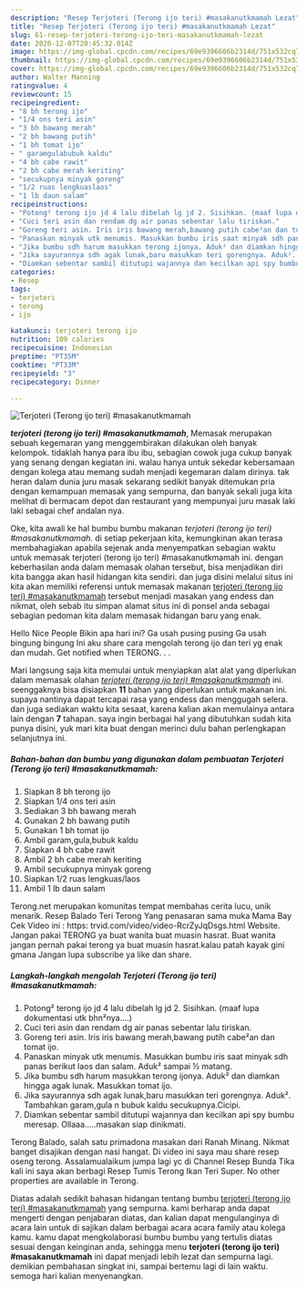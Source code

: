 ```yaml
---
description: "Resep Terjoteri (Terong ijo teri) #masakanutkmamah Lezat"
title: "Resep Terjoteri (Terong ijo teri) #masakanutkmamah Lezat"
slug: 61-resep-terjoteri-terong-ijo-teri-masakanutkmamah-lezat
date: 2020-12-07T20:45:32.014Z
image: https://img-global.cpcdn.com/recipes/69e9396606b2314d/751x532cq70/terjoteri-terong-ijo-teri-masakanutkmamah-foto-resep-utama.jpg
thumbnail: https://img-global.cpcdn.com/recipes/69e9396606b2314d/751x532cq70/terjoteri-terong-ijo-teri-masakanutkmamah-foto-resep-utama.jpg
cover: https://img-global.cpcdn.com/recipes/69e9396606b2314d/751x532cq70/terjoteri-terong-ijo-teri-masakanutkmamah-foto-resep-utama.jpg
author: Walter Manning
ratingvalue: 4
reviewcount: 15
recipeingredient:
- "8 bh terong ijo"
- "1/4 ons teri asin"
- "3 bh bawang merah"
- "2 bh bawang putih"
- "1 bh tomat ijo"
- " garamgulabubuk kaldu"
- "4 bh cabe rawit"
- "2 bh cabe merah keriting"
- "secukupnya minyak goreng"
- "1/2 ruas lengkuaslaos"
- "1 lb daun salam"
recipeinstructions:
- "Potong² terong ijo jd 4 lalu dibelah lg jd 2. Sisihkan. (maaf lupa dokumentasi utk bhn²nya....)"
- "Cuci teri asin dan rendam dg air panas sebentar lalu tiriskan."
- "Goreng teri asin. Iris iris bawang merah,bawang putih cabe²an dan tomat ijo."
- "Panaskan minyak utk menumis. Masukkan bumbu iris saat minyak sdh panas berikut laos dan salam. Aduk² sampai ½ matang."
- "Jika bumbu sdh harum masukkan terong ijonya. Aduk² dan diamkan hingga agak lunak. Masukkan tomat ijo."
- "Jika sayurannya sdh agak lunak,baru masukkan teri gorengnya. Aduk². Tambahkan garam,gula n bubuk kaldu secukupnya.Cicipi."
- "Diamkan sebentar sambil ditutupi wajannya dan kecilkan api spy bumbu meresap. Ollaaa.....masakan siap dinikmati."
categories:
- Resep
tags:
- terjoteri
- terong
- ijo

katakunci: terjoteri terong ijo 
nutrition: 109 calories
recipecuisine: Indonesian
preptime: "PT35M"
cooktime: "PT33M"
recipeyield: "3"
recipecategory: Dinner

---
```



![Terjoteri (Terong ijo teri) #masakanutkmamah](https://img-global.cpcdn.com/recipes/69e9396606b2314d/751x532cq70/terjoteri-terong-ijo-teri-masakanutkmamah-foto-resep-utama.jpg)

<b><i>terjoteri (terong ijo teri) #masakanutkmamah</i></b>, Memasak merupakan sebuah kegemaran yang menggembirakan dilakukan oleh banyak kelompok. tidaklah hanya para ibu ibu, sebagian cowok juga cukup banyak yang senang dengan kegiatan ini. walau hanya untuk sekedar kebersamaan dengan kolega atau memang sudah menjadi kegemaran dalam dirinya. tak heran dalam dunia juru masak sekarang sedikit banyak ditemukan pria dengan kemampuan memasak yang sempurna, dan banyak sekali juga kita melihat di bermacam depot dan restaurant yang mempunyai juru masak laki laki sebagai chef andalan nya.

Oke, kita awali ke hal bumbu bumbu makanan <i>terjoteri (terong ijo teri) #masakanutkmamah</i>. di setiap pekerjaan kita, kemungkinan akan terasa membahagiakan apabila sejenak anda menyempatkan sebagian waktu untuk memasak terjoteri (terong ijo teri) #masakanutkmamah ini. dengan keberhasilan anda dalam memasak olahan tersebut, bisa menjadikan diri kita bangga akan hasil hidangan kita sendiri. dan juga disini melalui situs ini kita akan memiliki referensi untuk memasak makanan <u>terjoteri (terong ijo teri) #masakanutkmamah</u> tersebut menjadi masakan yang endess dan nikmat, oleh sebab itu simpan alamat situs ini di ponsel anda sebagai sebagian pedoman kita dalam memasak hidangan baru yang enak.

Hello Nice People Bikin apa hari ini? Ga usah pusing pusing Ga usah bingung bingung Ini aku share cara mengolah terong ijo dan teri yg enak dan mudah. Get notified when TERONG. . .


Mari langsung saja kita memulai untuk menyiapkan alat alat yang diperlukan dalam memasak olahan <u><i>terjoteri (terong ijo teri) #masakanutkmamah</i></u> ini. seenggaknya bisa disiapkan <b>11</b> bahan yang diperlukan untuk makanan ini. supaya nantinya dapat tercapai rasa yang endess dan menggugah selera. dan juga sediakan waktu kita sesaat, karena kalian akan memulainya antara lain dengan <b>7</b> tahapan. saya ingin berbagai hal yang dibutuhkan sudah kita punya disini, yuk mari kita buat dengan merinci dulu bahan perlengkapan selanjutnya ini.

<!--inarticleads1-->

##### Bahan-bahan dan bumbu yang digunakan dalam pembuatan Terjoteri (Terong ijo teri) #masakanutkmamah:

1. Siapkan 8 bh terong ijo
1. Siapkan 1/4 ons teri asin
1. Sediakan 3 bh bawang merah
1. Gunakan 2 bh bawang putih
1. Gunakan 1 bh tomat ijo
1. Ambil  garam,gula,bubuk kaldu
1. Siapkan 4 bh cabe rawit
1. Ambil 2 bh cabe merah keriting
1. Ambil secukupnya minyak goreng
1. Siapkan 1/2 ruas lengkuas/laos
1. Ambil 1 lb daun salam


Terong.net merupakan komunitas tempat membahas cerita lucu, unik menarik. Resep Balado Teri Terong Yang penasaran sama muka Mama Bay Cek Video ini : https: trvid.com/video/video-RcrZyJqDsgs.html Website. Jangan pakai TERONG ya buat wanita buat muasin hasrat. Buat wanita jangan pernah pakai terong ya buat muasin hasrat.kalau patah kayak gini gmana Jangan lupa subscribe ya like dan share. 

<!--inarticleads2-->

##### Langkah-langkah mengolah Terjoteri (Terong ijo teri) #masakanutkmamah:

1. Potong² terong ijo jd 4 lalu dibelah lg jd 2. Sisihkan. (maaf lupa dokumentasi utk bhn²nya....)
1. Cuci teri asin dan rendam dg air panas sebentar lalu tiriskan.
1. Goreng teri asin. Iris iris bawang merah,bawang putih cabe²an dan tomat ijo.
1. Panaskan minyak utk menumis. Masukkan bumbu iris saat minyak sdh panas berikut laos dan salam. Aduk² sampai ½ matang.
1. Jika bumbu sdh harum masukkan terong ijonya. Aduk² dan diamkan hingga agak lunak. Masukkan tomat ijo.
1. Jika sayurannya sdh agak lunak,baru masukkan teri gorengnya. Aduk². Tambahkan garam,gula n bubuk kaldu secukupnya.Cicipi.
1. Diamkan sebentar sambil ditutupi wajannya dan kecilkan api spy bumbu meresap. Ollaaa.....masakan siap dinikmati.


Terong Balado, salah satu primadona masakan dari Ranah Minang. Nikmat banget disajikan dengan nasi hangat. Di video ini saya mau share resep oseng terong. Assalamualaikum jumpa lagi yc di Channel Resep Bunda Tika kali ini saya akan berbagi Resep Tumis Terong Ikan Teri Super. No other properties are available in Terong. 

Diatas adalah sedikit bahasan hidangan tentang bumbu <u>terjoteri (terong ijo teri) #masakanutkmamah</u> yang sempurna. kami berharap anda dapat mengerti dengan penjabaran diatas, dan kalian dapat mengulanginya di acara lain untuk di sajikan dalam berbagai acara acara family atau kolega kamu. kamu dapat mengkolaborasi bumbu bumbu yang tertulis diatas sesuai dengan keinginan anda, sehingga menu <b>terjoteri (terong ijo teri) #masakanutkmamah</b> ini dapat menjadi lebih lezat dan sempurna lagi. demikian pembahasan singkat ini, sampai bertemu lagi di lain waktu. semoga hari kalian menyenangkan.
